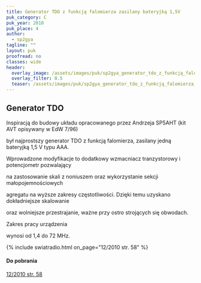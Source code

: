 ```yaml
---
title: Generator TDO z funkcją falomierza zasilany bateryjką 1,5V
puk_category: C
puk_year: 2010
puk_place: 4
author: 
  - sp2gya
tagline: ""
layout: puk
proofread: no
classes: wide
header:
  overlay_image: /assets/images/puk/sp2gya_generator_tdo_z_funkcją_falomierza_zasilany_bateryjką_1_5v.jpg
  overlay_filter: 0.5
  teaser: /assets/images/puk/sp2gya_generator_tdo_z_funkcją_falomierza_zasilany_bateryjką_1_5v.jpg
---
```






 







Generator TDO
-------------









Inspiracją do budowy układu opracowanego przez Andrzeja SP5AHT (kit AVT opisywany w EdW 7/96)

był najprostszy generator TDO z funkcją falomierza, zasilany jedną bateryjką 1,5 V typu AAA.






Wprowadzone modyfikacje to dodatkowy wzmacniacz tranzystorowy i potencjometr pozwalający

na zastosowanie skali z noniuszem oraz wykorzystanie sekcji małopojemnościowych

agregatu na wyższe zakresy częstotliwości. Dzięki temu uzyskano dokładniejsze skalowanie

oraz wolniejsze przestrajanie, ważne przy ostro strojących się obwodach.






Zakres pracy urządzenia

wynosi od 1,4 do 72 MHz.



{% include swiatradio.html on_page="12/2010 str. 58" %}

#### Do pobrania

[12/2010 str. 58](http://www.swiatradio.com.pl/virtual/modules.php?name=Downloads&d_op=getit&lid=31)

 





 


